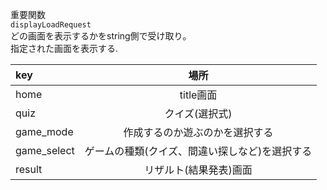 重要関数  
`displayLoadRequest`  
どの画面を表示するかをstring側で受け取り。  
指定された画面を表示する.  

|key |場所 |
|:--|:--:|
|home |title画面 |
|quiz |クイズ(選択式) |
|game_mode |作成するのか遊ぶのかを選択する |
|game_select |ゲームの種類(クイズ、間違い探しなど)を選択する |
|result |リザルト(結果発表)画面 |
